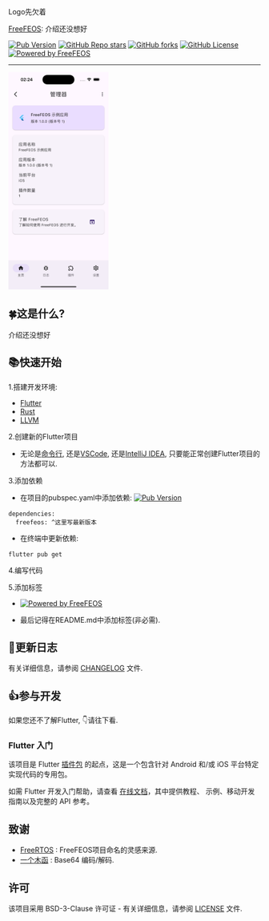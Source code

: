 
Logo先欠着


[FreeFEOS](https://pub.dev/packages/freefeos): 介绍还没想好


[![Pub Version](https://img.shields.io/pub/v/freefeos?include_prereleases&style=flat-square&logo=dart&logoColor=white&label=Pub&color=blue)](https://pub.dev/packages/freefeos)
[![GitHub Repo stars](https://img.shields.io/github/stars/FreeFEOS/FreeFEOS?style=flat-square&logo=github&logoColor=white&label=Stars&color=blue)](https://github.com/FreeFEOS/FreeFEOS/stargazers)
[![GitHub forks](https://img.shields.io/github/forks/FreeFEOS/FreeFEOS?style=flat-square&logo=github&logoColor=white&label=Forks&color=blue)](https://github.com/FreeFEOS/FreeFEOS/fork)
[![GitHub License](https://img.shields.io/github/license/FreeFEOS/FreeFEOS?style=flat-square&logo=github&logoColor=white&label=License)](https://github.com/FreeFEOS/FreeFEOS/blob/master/LICENSE)
[![Powered by FreeFEOS](https://img.shields.io/badge/Powered_by-FreeFEOS-deeppink?style=flat-square&logo=flutter&logoColor=white)](https://github.com/FreeFEOS/FreeFEOS)

---

[<img src="https://raw.githubusercontent.com/FreeFEOS/FreeFEOS/master/screenshot.png" width="200">](https://raw.githubusercontent.com/FreeFEOS/FreeFEOS/master/screenshot.png)

## 🍀这是什么?

介绍还没想好

## 📚快速开始

1.搭建开发环境:
  
* [Flutter](https://docs.flutter.cn/get-started/install)
* [Rust](https://www.rust-lang.org/tools/install)
* [LLVM](https://pub.dev/packages/ffigen#installing-llvm)

2.创建新的Flutter项目

* 无论是[命令行](), 还是[VSCode](), 还是[IntelliJ IDEA](), 只要能正常创建Flutter项目的方法都可以.

3.添加依赖

* 在项目的pubspec.yaml中添加依赖:
[![Pub Version](https://img.shields.io/pub/v/freefeos?include_prereleases&style=flat-square&logo=dart&logoColor=white&label=Pub&color=blue)](https://pub.dev/packages/freefeos)
```
dependencies:
  freefeos: ^这里写最新版本
```
* 在终端中更新依赖:
```
flutter pub get
```

4.编写代码

5.添加标签

* [![Powered by FreeFEOS](https://img.shields.io/badge/Powered_by-FreeFEOS-deeppink?style=flat-square&logo=flutter&logoColor=white)](https://github.com/FreeFEOS/FreeFEOS)

* 最后记得在README.md中添加标签(非必需).

## 📔更新日志

有关详细信息，请参阅 [CHANGELOG](https://github.com/FreeFEOS/FreeFEOS/blob/master/CHANGELOG.md) 文件.

## 👍参与开发

如果您还不了解Flutter, 👇请往下看.

### Flutter 入门

该项目是 Flutter
[插件包](https://docs.flutter.cn/packages-and-plugins/developing-packages/)
的起点，这是一个包含针对 Android 和/或 iOS 平台特定实现代码的专用包。

如需 Flutter 开发入门帮助，请查看
[在线文档](https://docs.flutter.cn/)，其中提供教程、
示例、移动开发指南以及完整的 API 参考。

## 致谢

* [FreeRTOS](https://www.freertos.org/zh-cn-cmn-s/) : FreeFEOS项目命名的灵感来源.
* [一个木函](https://ol.woobx.cn/) : Base64 编码/解码.

## 许可
该项目采用 BSD-3-Clause 许可证 - 有关详细信息，请参阅 [LICENSE](https://github.com/FreeFEOS/FreeFEOS/blob/master/LICENSE) 文件.